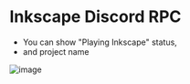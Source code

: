# Inkscape Discord RPC
- You can show "Playing Inkscape" status,
- and project name

![image](https://user-images.githubusercontent.com/81747015/211190173-10319555-9ede-4d56-bff2-155f6009f456.png)
